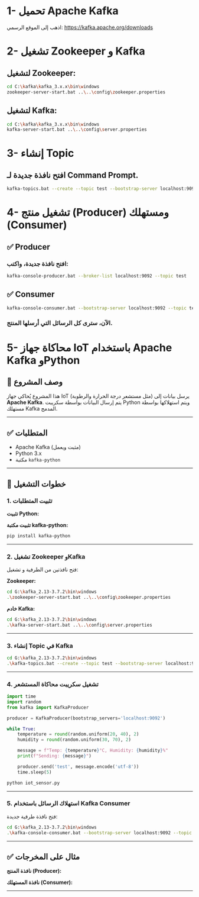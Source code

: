 # 1- تحميل Apache Kafka
 اذهب إلى الموقع الرسمي: https://kafka.apache.org/downloads

# 2- تشغيل Zookeeper و Kafka

##  لتشغيل Zookeeper:
```bash
cd C:\kafka\kafka_3.x.x\bin\windows
zookeeper-server-start.bat ..\..\config\zookeeper.properties
```
##   لتشغيل Kafka:
```sh
cd C:\kafka\kafka_3.x.x\bin\windows
kafka-server-start.bat ..\..\config\server.properties
```
# 3- إنشاء Topic
## افتح نافذة جديدة لـ Command Prompt.

```sh
kafka-topics.bat --create --topic test --bootstrap-server localhost:9092 --partitions 1 --replication-factor 1
```
# 4- تشغيل منتج (Producer) ومستهلك (Consumer)
## ✅ Producer 
### افتح نافذة جديدة، واكتب:
```sh
kafka-console-producer.bat --broker-list localhost:9092 --topic test
```
## ✅  Consumer
```sh
kafka-console-consumer.bat --bootstrap-server localhost:9092 --topic test --from-beginning
```
### الآن، سترى كل الرسائل التي أرسلها المنتج.


# 5- محاكاة جهاز IoT باستخدام Apache Kafka وPython

## 📌 وصف المشروع

هذا المشروع يُحاكي جهاز IoT (مثل مستشعر درجة الحرارة والرطوبة) يرسل بيانات إلى **Apache Kafka**. يتم إرسال البيانات بواسطة سكريبت Python ويتم استهلاكها بواسطة مستهلك Kafka المدمج.

---

## ✅ المتطلبات

- Apache Kafka (مثبت ويعمل)
- Python 3.x
- مكتبة `kafka-python`

---

## 🚀 خطوات التشغيل

### 1. تثبيت المتطلبات

**تثبيت Python:**  

**تثبيت مكتبة kafka-python:**

```bash
pip install kafka-python
```

---

### 2. تشغيل Zookeeper وKafka

فتح نافذتين من الطرفية و تشغيل:

**Zookeeper:**

```bash
cd G:\kafka_2.13-3.7.2\bin\windows
.\zookeeper-server-start.bat ..\..\config\zookeeper.properties
```

**خادم Kafka:**

```bash
cd G:\kafka_2.13-3.7.2\bin\windows
.\kafka-server-start.bat ..\..\config\server.properties
```

---

### 3. إنشاء Topic في Kafka

```bash
cd G:\kafka_2.13-3.7.2\bin\windows
.\kafka-topics.bat --create --topic test --bootstrap-server localhost:9092 --partitions 1 --replication-factor 1
```

---

### 4. تشغيل سكريبت محاكاة المستشعر

```python
import time
import random
from kafka import KafkaProducer

producer = KafkaProducer(bootstrap_servers='localhost:9092')

while True:
    temperature = round(random.uniform(20, 40), 2)
    humidity = round(random.uniform(30, 70), 2)

    message = f"Temp: {temperature}°C, Humidity: {humidity}%"
    print(f"Sending: {message}")

    producer.send('test', message.encode('utf-8'))
    time.sleep(5)
```

```bash
python iot_sensor.py
```

---

### 5. استهلاك الرسائل باستخدام Kafka Consumer

فتح نافذة طرفية جديدة:

```bash
cd G:\kafka_2.13-3.7.2\bin\windows
.\kafka-console-consumer.bat --bootstrap-server localhost:9092 --topic test --from-beginning
```

---

## ✅ مثال على المخرجات

**نافذة المنتج (Producer):**



**نافذة المستهلك (Consumer):**



---





















